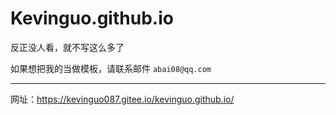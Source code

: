 # Kevinguo.github.io
反正没人看，就不写这么多了

如果想把我的当做模板，请联系邮件
`abai08@qq.com`
____________
网址：https://kevinguo087.gitee.io/kevinguo.github.io/
